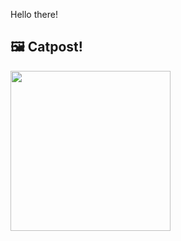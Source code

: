 Hello there!



## 🖼️ Catpost!

<sub>
    <img src="https://cdn2.thecatapi.com/images/MjA4MTk4NA.jpg" height="256">
</sub>

